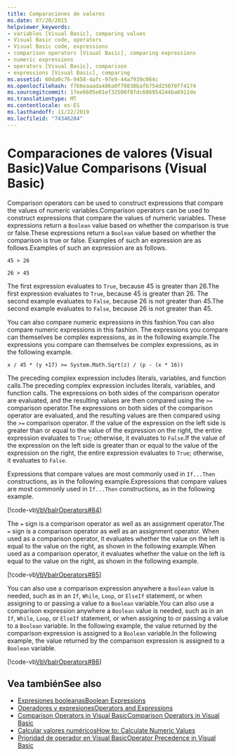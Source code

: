```yaml
---
title: Comparaciones de valores
ms.date: 07/20/2015
helpviewer_keywords:
- variables [Visual Basic], comparing values
- Visual Basic code, operators
- Visual Basic code, expressions
- comparison operators [Visual Basic], comparing expressions
- numeric expressions
- operators [Visual Basic], comparison
- expressions [Visual Basic], comparing
ms.assetid: 60da0c76-9458-4afc-97e9-44a7939c064c
ms.openlocfilehash: f766eaaada486a0f70838bafb754d25070ff4174
ms.sourcegitcommit: 17ee6605e01ef32506f8fdc686954244ba6911de
ms.translationtype: MT
ms.contentlocale: es-ES
ms.lasthandoff: 11/22/2019
ms.locfileid: "74346284"
---
```

# <a name="value-comparisons-visual-basic"></a><span data-ttu-id="ae8d3-102">Comparaciones de valores (Visual Basic)</span><span class="sxs-lookup"><span data-stu-id="ae8d3-102">Value Comparisons (Visual Basic)</span></span>
<span data-ttu-id="ae8d3-103">Comparison operators can be used to construct expressions that compare the values of numeric variables.</span><span class="sxs-lookup"><span data-stu-id="ae8d3-103">Comparison operators can be used to construct expressions that compare the values of numeric variables.</span></span> <span data-ttu-id="ae8d3-104">These expressions return a `Boolean` value based on whether the comparison is true or false.</span><span class="sxs-lookup"><span data-stu-id="ae8d3-104">These expressions return a `Boolean` value based on whether the comparison is true or false.</span></span> <span data-ttu-id="ae8d3-105">Examples of such an expression are as follows.</span><span class="sxs-lookup"><span data-stu-id="ae8d3-105">Examples of such an expression are as follows.</span></span>  
  
 `45 > 26`  
  
 `26 > 45`  
  
 <span data-ttu-id="ae8d3-106">The first expression evaluates to `True`, because 45 is greater than 26.</span><span class="sxs-lookup"><span data-stu-id="ae8d3-106">The first expression evaluates to `True`, because 45 is greater than 26.</span></span> <span data-ttu-id="ae8d3-107">The second example evaluates to `False`, because 26 is not greater than 45.</span><span class="sxs-lookup"><span data-stu-id="ae8d3-107">The second example evaluates to `False`, because 26 is not greater than 45.</span></span>  
  
 <span data-ttu-id="ae8d3-108">You can also compare numeric expressions in this fashion.</span><span class="sxs-lookup"><span data-stu-id="ae8d3-108">You can also compare numeric expressions in this fashion.</span></span> <span data-ttu-id="ae8d3-109">The expressions you compare can themselves be complex expressions, as in the following example.</span><span class="sxs-lookup"><span data-stu-id="ae8d3-109">The expressions you compare can themselves be complex expressions, as in the following example.</span></span>  
  
 `x / 45 * (y +17) >= System.Math.Sqrt(z) / (p - (x * 16))`  
  
 <span data-ttu-id="ae8d3-110">The preceding complex expression includes literals, variables, and function calls.</span><span class="sxs-lookup"><span data-stu-id="ae8d3-110">The preceding complex expression includes literals, variables, and function calls.</span></span> <span data-ttu-id="ae8d3-111">The expressions on both sides of the comparison operator are evaluated, and the resulting values are then compared using the `>=` comparison operator.</span><span class="sxs-lookup"><span data-stu-id="ae8d3-111">The expressions on both sides of the comparison operator are evaluated, and the resulting values are then compared using the `>=` comparison operator.</span></span> <span data-ttu-id="ae8d3-112">If the value of the expression on the left side is greater than or equal to the value of the expression on the right, the entire expression evaluates to `True`; otherwise, it evaluates to `False`.</span><span class="sxs-lookup"><span data-stu-id="ae8d3-112">If the value of the expression on the left side is greater than or equal to the value of the expression on the right, the entire expression evaluates to `True`; otherwise, it evaluates to `False`.</span></span>  
  
 <span data-ttu-id="ae8d3-113">Expressions that compare values are most commonly used in `If...Then` constructions, as in the following example.</span><span class="sxs-lookup"><span data-stu-id="ae8d3-113">Expressions that compare values are most commonly used in `If...Then` constructions, as in the following example.</span></span>  
  
 [!code-vb[VbVbalrOperators#84](~/samples/snippets/visualbasic/VS_Snippets_VBCSharp/VbVbalrOperators/VB/Class1.vb#84)]  
  
 <span data-ttu-id="ae8d3-114">The `=` sign is a comparison operator as well as an assignment operator.</span><span class="sxs-lookup"><span data-stu-id="ae8d3-114">The `=` sign is a comparison operator as well as an assignment operator.</span></span> <span data-ttu-id="ae8d3-115">When used as a comparison operator, it evaluates whether the value on the left is equal to the value on the right, as shown in the following example.</span><span class="sxs-lookup"><span data-stu-id="ae8d3-115">When used as a comparison operator, it evaluates whether the value on the left is equal to the value on the right, as shown in the following example.</span></span>  
  
 [!code-vb[VbVbalrOperators#85](~/samples/snippets/visualbasic/VS_Snippets_VBCSharp/VbVbalrOperators/VB/Class1.vb#85)]  
  
 <span data-ttu-id="ae8d3-116">You can also use a comparison expression anywhere a `Boolean` value is needed, such as in an `If`, `While`, `Loop`, or `ElseIf` statement, or when assigning to or passing a value to a `Boolean` variable.</span><span class="sxs-lookup"><span data-stu-id="ae8d3-116">You can also use a comparison expression anywhere a `Boolean` value is needed, such as in an `If`, `While`, `Loop`, or `ElseIf` statement, or when assigning to or passing a value to a `Boolean` variable.</span></span> <span data-ttu-id="ae8d3-117">In the following example, the value returned by the comparison expression is assigned to a `Boolean` variable.</span><span class="sxs-lookup"><span data-stu-id="ae8d3-117">In the following example, the value returned by the comparison expression is assigned to a `Boolean` variable.</span></span>  
  
 [!code-vb[VbVbalrOperators#86](~/samples/snippets/visualbasic/VS_Snippets_VBCSharp/VbVbalrOperators/VB/Class1.vb#86)]  
  
## <a name="see-also"></a><span data-ttu-id="ae8d3-118">Vea también</span><span class="sxs-lookup"><span data-stu-id="ae8d3-118">See also</span></span>

- [<span data-ttu-id="ae8d3-119">Expresiones booleanas</span><span class="sxs-lookup"><span data-stu-id="ae8d3-119">Boolean Expressions</span></span>](../../../../visual-basic/programming-guide/language-features/operators-and-expressions/boolean-expressions.md)
- [<span data-ttu-id="ae8d3-120">Operadores y expresiones</span><span class="sxs-lookup"><span data-stu-id="ae8d3-120">Operators and Expressions</span></span>](../../../../visual-basic/programming-guide/language-features/operators-and-expressions/index.md)
- [<span data-ttu-id="ae8d3-121">Comparison Operators in Visual Basic</span><span class="sxs-lookup"><span data-stu-id="ae8d3-121">Comparison Operators in Visual Basic</span></span>](../../../../visual-basic/programming-guide/language-features/operators-and-expressions/comparison-operators.md)
- [<span data-ttu-id="ae8d3-122">Calcular valores numéricos</span><span class="sxs-lookup"><span data-stu-id="ae8d3-122">How to: Calculate Numeric Values</span></span>](../../../../visual-basic/programming-guide/language-features/operators-and-expressions/how-to-calculate-numeric-values.md)
- [<span data-ttu-id="ae8d3-123">Prioridad de operador en Visual Basic</span><span class="sxs-lookup"><span data-stu-id="ae8d3-123">Operator Precedence in Visual Basic</span></span>](../../../../visual-basic/language-reference/operators/operator-precedence.md)
